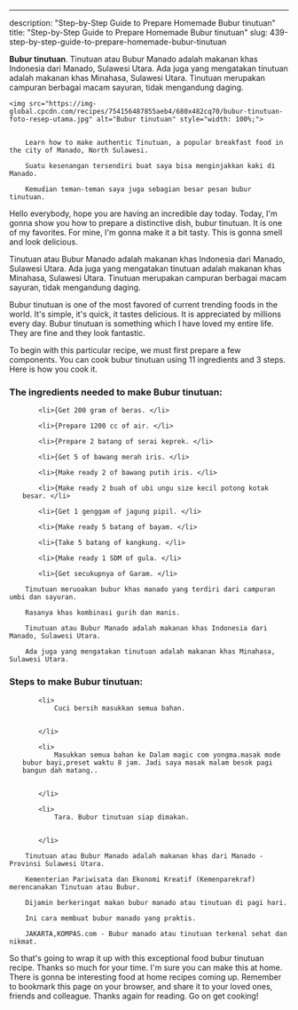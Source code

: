 ---
description: "Step-by-Step Guide to Prepare Homemade Bubur tinutuan"
title: "Step-by-Step Guide to Prepare Homemade Bubur tinutuan"
slug: 439-step-by-step-guide-to-prepare-homemade-bubur-tinutuan

<p>
	<strong>Bubur tinutuan</strong>. 
	Tinutuan atau Bubur Manado adalah makanan khas Indonesia dari Manado, Sulawesi Utara. Ada juga yang mengatakan tinutuan adalah makanan khas Minahasa, Sulawesi Utara. Tinutuan merupakan campuran berbagai macam sayuran, tidak mengandung daging.
</p>
<p>
	
	<img src="https://img-global.cpcdn.com/recipes/754156487855aeb4/680x482cq70/bubur-tinutuan-foto-resep-utama.jpg" alt="Bubur tinutuan" style="width: 100%;">
	
	
		Learn how to make authentic Tinutuan, a popular breakfast food in the city of Manado, North Sulawesi.
	
		Suatu kesenangan tersendiri buat saya bisa menginjakkan kaki di Manado.
	
		Kemudian teman-teman saya juga sebagian besar pesan bubur tinutuan.
	
</p>
<p>
	Hello everybody, hope you are having an incredible day today. Today, I'm gonna show you how to prepare a distinctive dish, bubur tinutuan. It is one of my favorites. For mine, I'm gonna make it a bit tasty. This is gonna smell and look delicious.
</p>
	
<p>
	Tinutuan atau Bubur Manado adalah makanan khas Indonesia dari Manado, Sulawesi Utara. Ada juga yang mengatakan tinutuan adalah makanan khas Minahasa, Sulawesi Utara. Tinutuan merupakan campuran berbagai macam sayuran, tidak mengandung daging.
</p>
<p>
	Bubur tinutuan is one of the most favored of current trending foods in the world. It's simple, it's quick, it tastes delicious. It is appreciated by millions every day. Bubur tinutuan is something which I have loved my entire life. They are fine and they look fantastic.
</p>

<p>
To begin with this particular recipe, we must first prepare a few components. You can cook bubur tinutuan using 11 ingredients and 3 steps. Here is how you cook it.
</p>

<h3>The ingredients needed to make Bubur tinutuan:</h3>

<ol>
	
		<li>{Get 200 gram of beras. </li>
	
		<li>{Prepare 1200 cc of air. </li>
	
		<li>{Prepare 2 batang of serai keprek. </li>
	
		<li>{Get 5 of bawang merah iris. </li>
	
		<li>{Make ready 2 of bawang putih iris. </li>
	
		<li>{Make ready 2 buah of ubi ungu size kecil potong kotak besar. </li>
	
		<li>{Get 1 genggam of jagung pipil. </li>
	
		<li>{Make ready 5 batang of bayam. </li>
	
		<li>{Take 5 batang of kangkung. </li>
	
		<li>{Make ready 1 SDM of gula. </li>
	
		<li>{Get secukupnya of Garam. </li>
	
</ol>
<p>
	
		Tinutuan meruoakan bubur khas manado yang terdiri dari campuran umbi dan sayuran.
	
		Rasanya khas kombinasi gurih dan manis.
	
		Tinutuan atau Bubur Manado adalah makanan khas Indonesia dari Manado, Sulawesi Utara.
	
		Ada juga yang mengatakan tinutuan adalah makanan khas Minahasa, Sulawesi Utara.
	
</p>

<h3>Steps to make Bubur tinutuan:</h3>

<ol>
	
		<li>
			Cuci bersih masukkan semua bahan.
			
			
		</li>
	
		<li>
			Masukkan semua bahan ke Dalam magic com yongma.masak mode bubur bayi,preset waktu 8 jam. Jadi saya masak malam besok pagi bangun dah matang..
			
			
		</li>
	
		<li>
			Tara. Bubur tinutuan siap dimakan.
			
			
		</li>
	
</ol>

<p>
	
		Tinutuan atau Bubur Manado adalah makanan khas dari Manado - Provinsi Sulawesi Utara.
	
		Kementerian Pariwisata dan Ekonomi Kreatif (Kemenparekraf) merencanakan Tinutuan atau Bubur.
	
		Dijamin berkeringat makan bubur manado atau tinutuan di pagi hari.
	
		Ini cara membuat bubur manado yang praktis.
	
		JAKARTA,KOMPAS.com - Bubur manado atau tinutuan terkenal sehat dan nikmat.
	
</p>

<p>
	So that's going to wrap it up with this exceptional food bubur tinutuan recipe. Thanks so much for your time. I'm sure you can make this at home. There is gonna be interesting food at home recipes coming up. Remember to bookmark this page on your browser, and share it to your loved ones, friends and colleague. Thanks again for reading. Go on get cooking!
</p>
